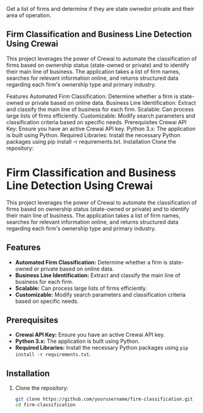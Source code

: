 Get a list of firms and determine if they are state ownedor private and their area of operation.

## Firm Classification and Business Line Detection Using Crewai 

This project leverages the power of Crewai to automate the classification of firms based on ownership status (state-owned or private) and to identify their main line of business. The application takes a list of firm names, searches for relevant information online, and returns structured data regarding each firm's ownership type and primary industry.

Features
Automated Firm Classification: Determine whether a firm is state-owned or private based on online data.
Business Line Identification: Extract and classify the main line of business for each firm.
Scalable: Can process large lists of firms efficiently.
Customizable: Modify search parameters and classification criteria based on specific needs.
Prerequisites
Crewai API Key: Ensure you have an active Crewai API key.
Python 3.x: The application is built using Python.
Required Libraries: Install the necessary Python packages using pip install -r requirements.txt.
Installation
Clone the repository:

# Firm Classification and Business Line Detection Using Crewai

This project leverages the power of Crewai to automate the classification of firms based on ownership status (state-owned or private) and to identify their main line of business. The application takes a list of firm names, searches for relevant information online, and returns structured data regarding each firm's ownership type and primary industry.

## Features

- **Automated Firm Classification:** Determine whether a firm is state-owned or private based on online data.
- **Business Line Identification:** Extract and classify the main line of business for each firm.
- **Scalable:** Can process large lists of firms efficiently.
- **Customizable:** Modify search parameters and classification criteria based on specific needs.

## Prerequisites

- **Crewai API Key:** Ensure you have an active Crewai API key.
- **Python 3.x:** The application is built using Python.
- **Required Libraries:** Install the necessary Python packages using `pip install -r requirements.txt`.

## Installation

1. Clone the repository:

   ```bash
   git clone https://github.com/yourusername/firm-classification.git
   cd firm-classification
